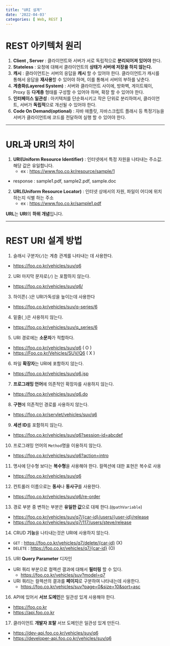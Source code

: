 ```yaml
---
title: "URI 설계"
date: '2022-04-03'
categories: [ Web, REST ]
---
```


# REST 아키텍처 원리

1. **Client , Server** : 클라이언트와 서버가 서로 독립적으로 **분리되어져 있어야** 한다.
2. **Stateless** : 요청에 대해서 클라이언트의 **상태가 서버에 저장을 하지 않는다.**
3. **캐시** : 클라이언트는 서버의 응답을 **캐시** 할 수 있어야 한다.
   클라이언트가 캐시를 통해서 응답을 **재사용**할 수 있어야 하며, 이를 통해서 서버의
   부하를 낮춘다.
4. **계층화(Layered System)** : 서버와 클라이언트 사이에, 방화벽, 게이트웨이, Proxy
   등 **다계층** 형태를 구성할 수 있어야 하며, 확장 할 수 있어야 한다.
5. **인터페이스 일관성** : 아키텍처를 단순화시키고 작은 단위로 분리하여서,
   클라이언트, 서버가 **독립적**으로 개선될 수 있어야 한다.
6. **Code On Demand(optional)** : 자바 애플릿, 자바스크립트 플래시 등 특정기능을
   서버가 클라이언트에 코드를 전달하여 실행 할 수 있어야 한다.

--- 

# URL과 URI의 차이

1. **URI(Uniform Resource Identifier)** : 인터넷에서 특정 자원을 나타내는 주소값. 해당 값은 유일합니다.
   - ex : https://www.foo.co.kr/resource/sample/1
  - response : sample1.pdf, sample2.pdf, sample.doc

2. **URL(Uniform Resource Locator)** : 인터넷 상에서의 자원, 파일이 어디에 위치하는지 식별 하는 주소
   - ex : https://www.foo.co.kr/sample1.pdf

**URL**는 **URI**의 **하위 개념**입니다.

--- 

# REST URI 설계 방법

1. 슬래시 구분자(`/`)는 계층 관계를 나타내는 데 사용한다.
  - https://foo.co.kr/vehicles/suv/q6

2. URI 마지막 문자로(`/`) 는 포함하지 않는다.
  - https://foo.co.kr/vehicles/suv/q6/

3. 하이픈(`-`)은 URI가독성을 높이는데 사용한다
  - https://foo.co.kr/vehicles/suv/q-series/6

4. 밑줄(`_`)은 사용하지 않는다.
  - https://foo.co.kr/vehicles/suv/q_series/6

5. URI 경로에는 **소문자**가 적합하다.
  - https://foo.co.kr/vehicles/suv/q6 ( O )
  - https://Foo.co.kr/Vehicles/SUV/Q6 ( X )

6. 파일 **확장자**는 URI에 포함하지 않는다.
  - https://foo.co.kr/vehicles/suv/q6.jsp

7. **프로그래밍 언어**에 의존적인 확장자를 사용하지 않는다.
  - https://foo.co.kr/vehicles/suv/q6.do

8. **구현**에 의존적인 경로를 사용하지 않는다.
  - https://foo.co.kr/servlet/vehicles/suv/q6

9. **세션 ID**를 포함하지 않는다.
  - https://foo.co.kr/vehicles/suv/q6?session-id=abcdef

10. 프로그래밍 언어의 `Method`명을 이용하지 않는다.
  - https://foo.co.kr/vehicles/suv/q6?action=intro

11. 명사에 단수형 보다는 **복수형**을 사용해야 한다. 컬렉션에 대한 표현은 복수로 사용
  - https://foo.co.kr/vehicles/suv/q6

12. 컨트롤러 이름으로는 **동사**나 **동사구**를 사용한다.
  - https://foo.co.kr/vehicles/suv/q6/re-order

13. 경로 부분 중 변하는 부분은 **유일한 값**으로 대체 한다.(`@pathVariable`)
  - https://foo.co.kr/vehicles/suv/q7/{car-id}/users/{user-id}/release
  - https://foo.co.kr/vehicles/suv/q7/117/users/steve/release

14. CRUD **기능**을 나타내는것은 URI에 사용하지 않는다.
  - `GET` : https://foo.co.kr/vehicles/q7/delete/{car-id} (X)
  - `DELETE` : https://foo.co.kr/vehicles/q7/{car-id} (O)

15. URI **Query Parameter** 디자인
  - URI 쿼리 부분으로 컬렉션 결과에 대해서 **필터링** 할 수 있다.
    - https://foo.co.kr/vehicles/suv?model=q7
  - URI 쿼리는 컬렉션의 결과를 **페이지**로 구분하여 나타내는데 사용한다.
    - https://foo.co.kr/vehicles/suv?page=0&size=10&sort=asc

16. API에 있어서 **서브 도메인**은 일관성 있게 사용해야 한다.
  - https://foo.co.kr
  - https://api.foo.co.kr

17. 클라이언트 **개발자 포탈** 서브 도메인은 일관성 있게 만든다.
  - https://dev-api.foo.co.kr/vehicles/suv/q6
  - https://developer-api.foo.co.kr/vehicles/suv/q6
